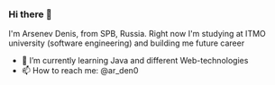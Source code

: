 ### Hi there 👋

I'm Arsenev Denis, from SPB, Russia. Right now I'm studying at ITMO university (software engineering) and building me future career

- 🌱 I’m currently learning Java and different Web-technologies
- 📫 How to reach me: @ar_den0
